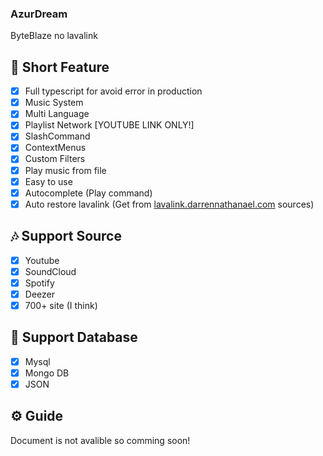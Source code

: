### AzurDream

ByteBlaze no lavalink

## 📑 Short Feature

- [x] Full typescript for avoid error in production
- [x] Music System
- [x] Multi Language
- [x] Playlist Network [YOUTUBE LINK ONLY!]
- [x] SlashCommand
- [x] ContextMenus
- [x] Custom Filters
- [x] Play music from file
- [x] Easy to use
- [x] Autocomplete (Play command)
- [x] Auto restore lavalink (Get from [lavalink.darrennathanael.com](https://lavalink.darrennathanael.com/NoSSL/lavalink-without-ssl/) sources)

## 🎶 Support Source

- [x] Youtube
- [x] SoundCloud
- [x] Spotify
- [x] Deezer
- [x] 700+ site (I think)

## 💾 Support Database

- [x] Mysql
- [x] Mongo DB
- [x] JSON

## ⚙️ Guide

Document is not avalible so comming soon!
